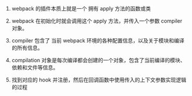 1. webpack 的插件本质上就是一个 拥有 apply 方法的函数或类

2. webpack 在初始化时就会调用这个 apply 方法，并传入一个参数 compiler 对象。

3. compiler 包含了 当前 webpack 环境的各种配置信息，以及关于模块和编译的所有信息。

4. compilation 对象是每次编译都会创建的一个对象，包含了当前编译的模块、依赖和文件等信息。

5. 找到对应的 hook 并注册，然后在回调函数中使用传入的上下文参数实现逻辑的过程